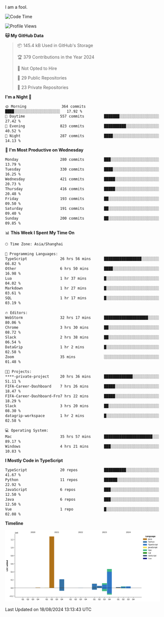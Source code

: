 I am a fool.

<!--START_SECTION:waka-->
![Code Time](http://img.shields.io/badge/Code%20Time-1%2C675%20hrs%2058%20mins-blue)

![Profile Views](http://img.shields.io/badge/Profile%20Views-8-blue)

**🐱 My GitHub Data** 

> 📦 145.4 kB Used in GitHub's Storage 
 > 
> 🏆 379 Contributions in the Year 2024
 > 
> 🚫 Not Opted to Hire
 > 
> 📜 29 Public Repositories 
 > 
> 🔑 23 Private Repositories 
 > 
**I'm a Night 🦉** 

```text
🌞 Morning                364 commits         ████░░░░░░░░░░░░░░░░░░░░░   17.92 % 
🌆 Daytime                557 commits         ███████░░░░░░░░░░░░░░░░░░   27.42 % 
🌃 Evening                823 commits         ██████████░░░░░░░░░░░░░░░   40.52 % 
🌙 Night                  287 commits         ████░░░░░░░░░░░░░░░░░░░░░   14.13 % 
```
📅 **I'm Most Productive on Wednesday** 

```text
Monday                   280 commits         ███░░░░░░░░░░░░░░░░░░░░░░   13.79 % 
Tuesday                  330 commits         ████░░░░░░░░░░░░░░░░░░░░░   16.25 % 
Wednesday                421 commits         █████░░░░░░░░░░░░░░░░░░░░   20.73 % 
Thursday                 416 commits         █████░░░░░░░░░░░░░░░░░░░░   20.48 % 
Friday                   193 commits         ██░░░░░░░░░░░░░░░░░░░░░░░   09.50 % 
Saturday                 191 commits         ██░░░░░░░░░░░░░░░░░░░░░░░   09.40 % 
Sunday                   200 commits         ██░░░░░░░░░░░░░░░░░░░░░░░   09.85 % 
```


📊 **This Week I Spent My Time On** 

```text
🕑︎ Time Zone: Asia/Shanghai

💬 Programming Languages: 
TypeScript               26 hrs 56 mins      █████████████████░░░░░░░░   66.82 % 
Other                    6 hrs 50 mins       ████░░░░░░░░░░░░░░░░░░░░░   16.98 % 
Lua                      1 hr 37 mins        █░░░░░░░░░░░░░░░░░░░░░░░░   04.02 % 
Markdown                 1 hr 27 mins        █░░░░░░░░░░░░░░░░░░░░░░░░   03.61 % 
SQL                      1 hr 17 mins        █░░░░░░░░░░░░░░░░░░░░░░░░   03.19 % 

🔥 Editors: 
WebStorm                 32 hrs 17 mins      ████████████████████░░░░░   80.06 % 
Chrome                   3 hrs 30 mins       ██░░░░░░░░░░░░░░░░░░░░░░░   08.72 % 
Slack                    2 hrs 38 mins       ██░░░░░░░░░░░░░░░░░░░░░░░   06.54 % 
DataGrip                 1 hr 2 mins         █░░░░░░░░░░░░░░░░░░░░░░░░   02.58 % 
Zoom                     35 mins             ░░░░░░░░░░░░░░░░░░░░░░░░░   01.48 % 

🐱‍💻 Projects: 
****-private-project     20 hrs 36 mins      █████████████░░░░░░░░░░░░   51.11 % 
FIFA-Career-Dashboard    7 hrs 26 mins       █████░░░░░░░░░░░░░░░░░░░░   18.47 % 
FIFA-Career-Dashboard-Fro7 hrs 22 mins       █████░░░░░░░░░░░░░░░░░░░░   18.29 % 
Slack                    3 hrs 20 mins       ██░░░░░░░░░░░░░░░░░░░░░░░   08.30 % 
datagrip-workspace       1 hr 2 mins         █░░░░░░░░░░░░░░░░░░░░░░░░   02.58 % 

💻 Operating System: 
Mac                      35 hrs 57 mins      ██████████████████████░░░   89.17 % 
Windows                  4 hrs 21 mins       ███░░░░░░░░░░░░░░░░░░░░░░   10.83 % 
```

**I Mostly Code in TypeScript** 

```text
TypeScript               20 repos            ██████████░░░░░░░░░░░░░░░   41.67 % 
Python                   11 repos            ██████░░░░░░░░░░░░░░░░░░░   22.92 % 
JavaScript               6 repos             ███░░░░░░░░░░░░░░░░░░░░░░   12.50 % 
Java                     6 repos             ███░░░░░░░░░░░░░░░░░░░░░░   12.50 % 
Vue                      1 repo              █░░░░░░░░░░░░░░░░░░░░░░░░   02.08 % 
```



**Timeline**

![Lines of Code chart](https://raw.githubusercontent.com/VeejaLiu/VeejaLiu/master/assets/bar_graph.png)


 Last Updated on 18/08/2024 13:13:43 UTC
<!--END_SECTION:waka-->

